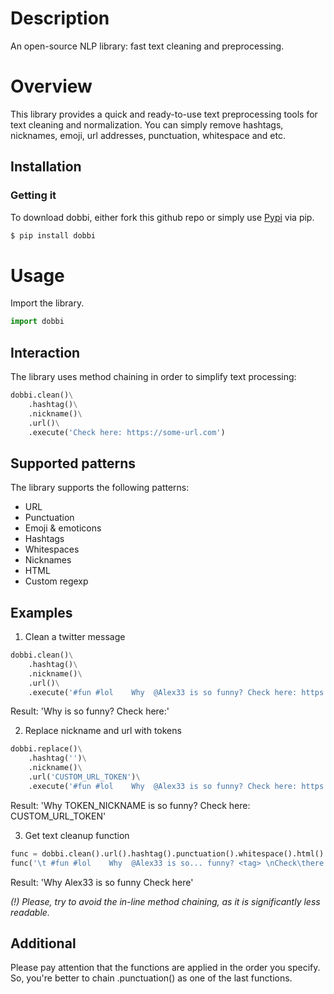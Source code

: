 # Description

An open-source NLP library: fast text cleaning and preprocessing.

# Overview

This library provides a quick and ready-to-use text preprocessing tools for text cleaning and normalization.
You can simply remove hashtags, nicknames, emoji, url addresses, punctuation, whitespace and etc.

## Installation

###  Getting it

To download dobbi, either fork this github repo or simply use [Pypi](https://pypi.org/project/dobbi/) via pip.

```sh
$ pip install dobbi
```

# Usage

Import the library.

```Python
import dobbi
```

## Interaction

The library uses method chaining in order to simplify text processing:

```Python
dobbi.clean()\
    .hashtag()\
    .nickname()\
    .url()\
    .execute('Check here: https://some-url.com')
```

## Supported patterns

The library supports the following patterns:
* URL
* Punctuation
* Emoji & emoticons
* Hashtags
* Whitespaces
* Nicknames
* HTML
* Custom regexp

## Examples

1) Clean a twitter message

```Python
dobbi.clean()\
    .hashtag()\
    .nickname()\
    .url()\
    .execute('#fun #lol    Why  @Alex33 is so funny? Check here: https://some-url.com')
```

Result: 'Why is so funny? Check here:'

2) Replace nickname and url with tokens

```Python
dobbi.replace()\
    .hashtag('')\
    .nickname()\
    .url('CUSTOM_URL_TOKEN')\
    .execute('#fun #lol    Why  @Alex33 is so funny? Check here: https://some-url.com')
```

Result: 'Why TOKEN_NICKNAME is so funny? Check here: CUSTOM_URL_TOKEN'

3) Get text cleanup function

```Python
func = dobbi.clean().url().hashtag().punctuation().whitespace().html().function()
func('\t #fun #lol    Why  @Alex33 is so... funny? <tag> \nCheck\there: https://some-url.com')
```

Result: 'Why Alex33 is so funny Check here'

*(!) Please, try to avoid the in-line method chaining, as it is significantly less readable.* 

## Additional

Please pay attention that the functions are applied in the order you specify.
So, you're better to chain .punctuation() as one of the last functions.
